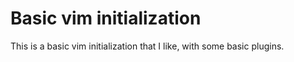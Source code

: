 # Basic vim initialization

This is a basic vim initialization that I like, with some basic plugins.
